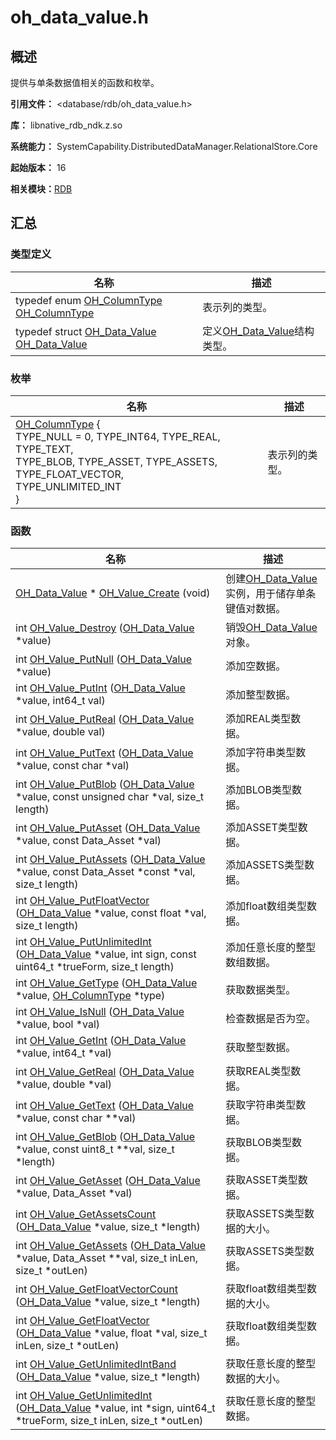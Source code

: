 # oh_data_value.h


## 概述

提供与单条数据值相关的函数和枚举。

**引用文件：** &lt;database/rdb/oh_data_value.h&gt;

**库：** libnative_rdb_ndk.z.so

**系统能力：** SystemCapability.DistributedDataManager.RelationalStore.Core

**起始版本：** 16

**相关模块：**[RDB](_r_d_b.md)


## 汇总


### 类型定义

| 名称 | 描述 | 
| -------- | -------- |
| typedef enum [OH_ColumnType](_r_d_b.md#oh_columntype) [OH_ColumnType](_r_d_b.md#oh_columntype) | 表示列的类型。 | 
| typedef struct [OH_Data_Value](_r_d_b.md#oh_data_value) [OH_Data_Value](_r_d_b.md#oh_data_value) | 定义[OH_Data_Value](_r_d_b.md#oh_data_value)结构类型。 | 


### 枚举

| 名称 | 描述 | 
| -------- | -------- |
| [OH_ColumnType](_r_d_b.md#oh_columntype-1) {<br/>TYPE_NULL = 0, TYPE_INT64, TYPE_REAL, TYPE_TEXT,<br/>TYPE_BLOB, TYPE_ASSET, TYPE_ASSETS, TYPE_FLOAT_VECTOR,<br/>TYPE_UNLIMITED_INT<br/>} | 表示列的类型。 | 


### 函数

| 名称 | 描述 | 
| -------- | -------- |
| [OH_Data_Value](_r_d_b.md#oh_data_value) \* [OH_Value_Create](_r_d_b.md#oh_value_create) (void) | 创建[OH_Data_Value](_r_d_b.md#oh_data_value)实例，用于储存单条键值对数据。 | 
| int [OH_Value_Destroy](_r_d_b.md#oh_value_destroy) ([OH_Data_Value](_r_d_b.md#oh_data_value) \*value) | 销毁[OH_Data_Value](_r_d_b.md#oh_data_value)对象。 | 
| int [OH_Value_PutNull](_r_d_b.md#oh_value_putnull) ([OH_Data_Value](_r_d_b.md#oh_data_value) \*value) | 添加空数据。 | 
| int [OH_Value_PutInt](_r_d_b.md#oh_value_putint) ([OH_Data_Value](_r_d_b.md#oh_data_value) \*value, int64_t val) | 添加整型数据。 | 
| int [OH_Value_PutReal](_r_d_b.md#oh_value_putreal) ([OH_Data_Value](_r_d_b.md#oh_data_value) \*value, double val) | 添加REAL类型数据。 | 
| int [OH_Value_PutText](_r_d_b.md#oh_value_puttext) ([OH_Data_Value](_r_d_b.md#oh_data_value) \*value, const char \*val) | 添加字符串类型数据。 | 
| int [OH_Value_PutBlob](_r_d_b.md#oh_value_putblob) ([OH_Data_Value](_r_d_b.md#oh_data_value) \*value, const unsigned char \*val, size_t length) | 添加BLOB类型数据。 | 
| int [OH_Value_PutAsset](_r_d_b.md#oh_value_putasset) ([OH_Data_Value](_r_d_b.md#oh_data_value) \*value, const Data_Asset \*val) | 添加ASSET类型数据。 | 
| int [OH_Value_PutAssets](_r_d_b.md#oh_value_putassets) ([OH_Data_Value](_r_d_b.md#oh_data_value) \*value, const Data_Asset \*const \*val, size_t length) | 添加ASSETS类型数据。 | 
| int [OH_Value_PutFloatVector](_r_d_b.md#oh_value_putfloatvector) ([OH_Data_Value](_r_d_b.md#oh_data_value) \*value, const float \*val, size_t length) | 添加float数组类型数据。 | 
| int [OH_Value_PutUnlimitedInt](_r_d_b.md#oh_value_putunlimitedint) ([OH_Data_Value](_r_d_b.md#oh_data_value) \*value, int sign, const uint64_t \*trueForm, size_t length) | 添加任意长度的整型数组数据。 | 
| int [OH_Value_GetType](_r_d_b.md#oh_value_gettype) ([OH_Data_Value](_r_d_b.md#oh_data_value) \*value, [OH_ColumnType](_r_d_b.md#oh_columntype) \*type) | 获取数据类型。 | 
| int [OH_Value_IsNull](_r_d_b.md#oh_value_isnull) ([OH_Data_Value](_r_d_b.md#oh_data_value) \*value, bool \*val) | 检查数据是否为空。 | 
| int [OH_Value_GetInt](_r_d_b.md#oh_value_getint) ([OH_Data_Value](_r_d_b.md#oh_data_value) \*value, int64_t \*val) | 获取整型数据。 | 
| int [OH_Value_GetReal](_r_d_b.md#oh_value_getreal) ([OH_Data_Value](_r_d_b.md#oh_data_value) \*value, double \*val) | 获取REAL类型数据。 | 
| int [OH_Value_GetText](_r_d_b.md#oh_value_gettext) ([OH_Data_Value](_r_d_b.md#oh_data_value) \*value, const char \*\*val) | 获取字符串类型数据。 | 
| int [OH_Value_GetBlob](_r_d_b.md#oh_value_getblob) ([OH_Data_Value](_r_d_b.md#oh_data_value) \*value, const uint8_t \*\*val, size_t \*length) | 获取BLOB类型数据。 | 
| int [OH_Value_GetAsset](_r_d_b.md#oh_value_getasset) ([OH_Data_Value](_r_d_b.md#oh_data_value) \*value, Data_Asset \*val) | 获取ASSET类型数据。 | 
| int [OH_Value_GetAssetsCount](_r_d_b.md#oh_value_getassetscount) ([OH_Data_Value](_r_d_b.md#oh_data_value) \*value, size_t \*length) | 获取ASSETS类型数据的大小。 | 
| int [OH_Value_GetAssets](_r_d_b.md#oh_value_getassets) ([OH_Data_Value](_r_d_b.md#oh_data_value) \*value, Data_Asset \*\*val, size_t inLen, size_t \*outLen) | 获取ASSETS类型数据。 | 
| int [OH_Value_GetFloatVectorCount](_r_d_b.md#oh_value_getfloatvectorcount) ([OH_Data_Value](_r_d_b.md#oh_data_value) \*value, size_t \*length) | 获取float数组类型数据的大小。 | 
| int [OH_Value_GetFloatVector](_r_d_b.md#oh_value_getfloatvector) ([OH_Data_Value](_r_d_b.md#oh_data_value) \*value, float \*val, size_t inLen, size_t \*outLen) | 获取float数组类型数据。 | 
| int [OH_Value_GetUnlimitedIntBand](_r_d_b.md#oh_value_getunlimitedintband) ([OH_Data_Value](_r_d_b.md#oh_data_value) \*value, size_t \*length) | 获取任意长度的整型数据的大小。 | 
| int [OH_Value_GetUnlimitedInt](_r_d_b.md#oh_value_getunlimitedint) ([OH_Data_Value](_r_d_b.md#oh_data_value) \*value, int \*sign, uint64_t \*trueForm, size_t inLen, size_t \*outLen) | 获取任意长度的整型数据。 | 
